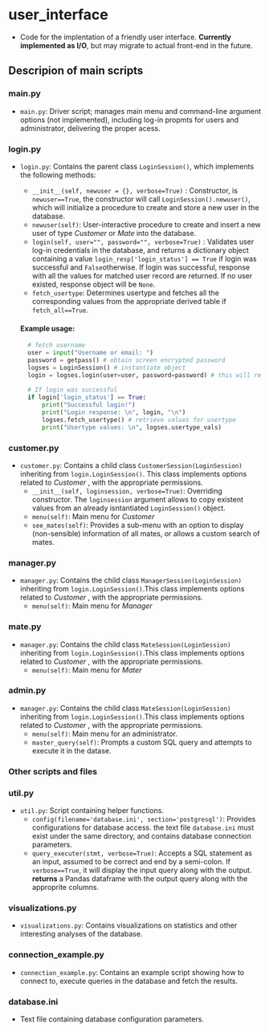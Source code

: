 # user_interface 
- Code for the implentation of a friendly user interface. **Currently implemented as I/O**, but may migrate to actual front-end in the future. 

## Descripion of main scripts

### main.py

- `main.py`: Driver script; manages main menu and command-line argument options (not implemented), including log-in propmts for users and administrator, delivering the proper acess. 

### login.py
- `login.py`: Contains the parent class `LoginSession()`, which implements the following methods: 
  - `__init__(self, newuser = {}, verbose=True)` : Constructor, is `newuser==True`, the constructor will call `LoginSession().newuser()`, which will initialize a procedure to create and store a new user in the database. 
  - `newuser(self)`: User-interactive procedure to create and insert a new user of type *Customer* or *Mate* into the database. 
  - `login(self, user="", password="", verbose=True)` : Validates user log-in credentials in the database, and returns a dictionary object containing a value `login_resp['login_status'] == True` if login was successful and `False`otherwise. If login was successful, response with all the values for matched user record are returned. If no user existed, response object will be `None`. 
  - `fetch_usertype`: Determines usertype and fetches all the corresponding values from the appropriate derived table if `fetch_all==True`. 
  
  #### Example usage: 
  ```Python
    # fetch username 
    user = input("Username or email: ") 
    password = getpass() # obtain screen encrypted password
    logses = LoginSession() # instantiate object
    login = logses.login(user=user, password=password) # this will return all login info
    
    # If login was successful
    if login['login_status'] == True: 
        print("Successful login!")
        print("Login response: \n", login, "\n")
        logses.fetch_usertype() # retrieve values for usertype
        print("Usertype values: \n", logses.usertype_vals)  
  ```

### customer.py 
- `customer.py`: Contains a child class `CustomerSession(LoginSession)` inheriting from `login.LoginSession()`. This class implements options related to *Customer* , with the appropriate permissions. 
  - `__init__(self, loginsession, verbose=True)`: Overriding constructor. The `loginsession` argument allows to copy existent values from an already isntantiated `LoginSession()` object. 
  - `menu(self)`: Main menu for *Customer*
  - `see_mates(self)`: Provides a sub-menu with an option to display (non-sensible) information of all mates, or allows a custom search of mates. 
  
### manager.py 
- `manager.py`: Contains the child class `ManagerSession(LoginSession)` inheriting from `login.LoginSession()`.This class implements options related to *Customer* , with the appropriate permissions. 
  - `menu(self)`: Main menu for *Manager* 
  
### mate.py
- `manager.py`: Contains the child class `MateSession(LoginSession)` inheriting from `login.LoginSession()`.This class implements options related to *Customer* , with the appropriate permissions. 
  - `menu(self)`: Main menu for *Mater*

### admin.py 
- `manager.py`: Contains the child class `MateSession(LoginSession)` inheriting from `login.LoginSession()`.This class implements options related to *Customer* , with the appropriate permissions. 
  - `menu(self)`: Main menu for an administrator. 
  - `master_query(self)`: Prompts a custom SQL query and attempts to execute it in the datase. 
  
### Other scripts and files
  
### util.py 
- `util.py`: Script containing helper functions. 
  - `config(filename='database.ini', section='postgresql')`: Provides configurations for database access. the text file `database.ini` must exist under the same directory, and contains database connection parameters. 
  - `query_executer(stmt, verbose=True)`: Accepts a SQL statement as an input, assumed to be correct and end by a semi-colon. If `verbose==True`, it will display the input query along with the output. **returns** a Pandas dataframe with the output query along with the approprite columns. 
  
### visualizations.py 
- `visualizations.py`: Contains visualizations on statistics and other interesting analyses of the database. 

  
### connection_example.py 
- `connection_example.py`: Contains an example script showing how to connect to, execute queries in the database and fetch the results.

### database.ini 
- Text file containing database configuration parameters. 



